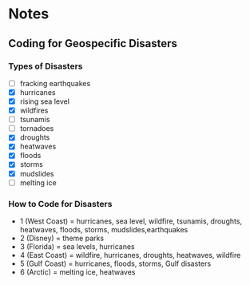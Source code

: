 # Notes

## Coding for Geospecific Disasters

### Types of Disasters
- [ ] fracking earthquakes
- [x] hurricanes
- [x] rising sea level
- [x] wildfires
- [ ] tsunamis
- [ ] tornadoes
- [x] droughts
- [x] heatwaves
- [x] floods
- [x] storms
- [x] mudslides
- [ ] melting ice

### How to Code for Disasters
* 1 (West Coast) = hurricanes, sea level, wildfire, tsunamis, droughts, heatwaves, floods, storms, mudslides,earthquakes
* 2 (Disney) = theme parks
* 3 (Florida) = sea levels, hurricanes 
* 4 (East Coast) = wildfire, hurricanes, droughts, heatwaves, wildfire
* 5 (Gulf Coast) = hurricanes, floods, storms, Gulf disasters
* 6 (Arctic) = melting ice, heatwaves